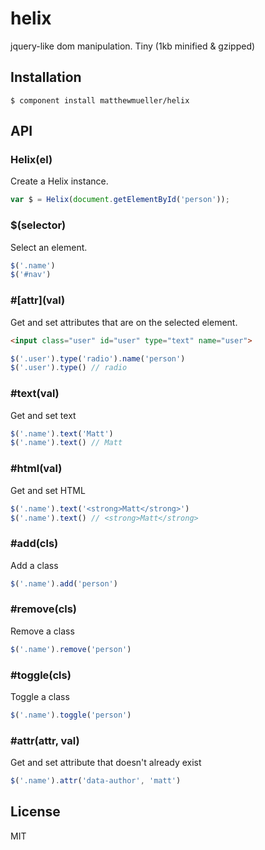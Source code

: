 
# helix

  jquery-like dom manipulation. Tiny (1kb minified & gzipped)

## Installation

    $ component install matthewmueller/helix

## API

### Helix(el)

Create a Helix instance.

```js
var $ = Helix(document.getElementById('person'));
```

### $(selector)

Select an element.

```js
$('.name')
$('#nav')
```

### #\[attr\](val)

Get and set attributes that are on the selected element.

```html
<input class="user" id="user" type="text" name="user">
```

```js
$('.user').type('radio').name('person')
$('.user').type() // radio
```

### #text(val)

Get and set text

```js
$('.name').text('Matt')
$('.name').text() // Matt
```

### #html(val)

Get and set HTML

```js
$('.name').text('<strong>Matt</strong>')
$('.name').text() // <strong>Matt</strong>
```

### #add(cls)

Add a class

```js
$('.name').add('person')
```

### #remove(cls)

Remove a class

```js
$('.name').remove('person')
```

### #toggle(cls)

Toggle a class

```js
$('.name').toggle('person')
```

### #attr(attr, val)

Get and set attribute that doesn't already exist

```js
$('.name').attr('data-author', 'matt')
```

## License

  MIT
